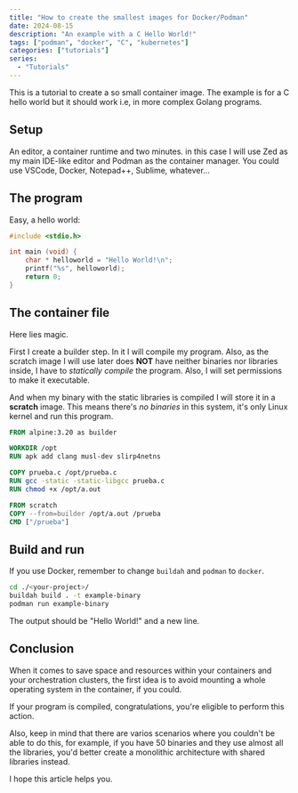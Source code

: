 ```yaml
---
title: "How to create the smallest images for Docker/Podman"
date: 2024-08-15
description: "An example with a C Hello World!"
tags: ["podman", "docker", "C", "kubernetes"]
categories: ["tutorials"]
series:
  - "Tutorials"
---
```


This is a tutorial to create a so small container image. The example is for a C hello world but it should work i.e, in more complex Golang programs.

## Setup

An editor, a container runtime and two minutes. in this case I will use Zed as my main IDE-like editor and Podman as the container manager. You could use VSCode, Docker, Notepad++, Sublime, whatever...

## The program

Easy, a hello world:

```c
#include <stdio.h>

int main (void) {
    char * helloworld = "Hello World!\n";
    printf("%s", helloworld);
    return 0;
}
```

## The container file

Here lies magic.

First I create a builder step. In it I will compile my program. Also, as the scratch image I will use later does **NOT** have neither binaries nor libraries inside, I have to *statically compile* the program. Also, I will set permissions to make it executable.

And when my binary with the static libraries is compiled I will store it in a **scratch** image. This means there's *no binaries* in this system, it's only Linux kernel and run this program.
```dockerfile
FROM alpine:3.20 as builder

WORKDIR /opt
RUN apk add clang musl-dev slirp4netns

COPY prueba.c /opt/prueba.c
RUN gcc -static -static-libgcc prueba.c
RUN chmod +x /opt/a.out

FROM scratch
COPY --from=builder /opt/a.out /prueba
CMD ["/prueba"]
```

## Build and run

If you use Docker, remember to change `buildah` and `podman` to `docker`.

```bash
cd ./<your-project>/
buildah build . -t example-binary
podman run example-binary
```

The output should be "Hello World!" and a new line.

## Conclusion

When it comes to save space and resources within your containers and your orchestration clusters, the first idea is to avoid mounting a whole operating system in the container, if you could.

If your program is compiled, congratulations, you're eligible to perform this action.

Also, keep in mind that there are varios scenarios where you couldn't be able to do this, for example, if you have 50 binaries and they use almost all the libraries, you'd better create a monolithic architecture with shared libraries instead.

I hope this article helps you.
